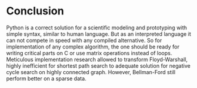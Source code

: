 # Conclusion
Python is a correct solution for a scientific modeling and prototyping with simple syntax, similar to human language. But as an interpreted language it can not compete in speed with any compiled alternative. So for implementation of any complex algorithm, the one should be ready for writing critical parts on C or use matrix operations instead of loops.
Meticulous implementation research allowed to transform Floyd-Warshall, highly inefficient for shortest path search to adequate solution for negative cycle search on highly connected graph. However, Bellman-Ford still perform better on a sparse data.


